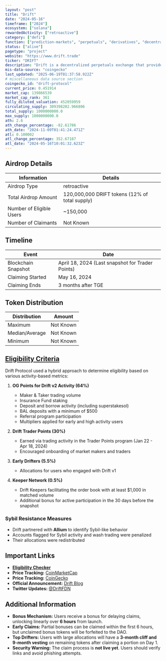 ```yaml
---
layout: "post"
title: "Drift"
date: "2024-05-16"
timeframe: ["2024"]
ecosystem: ["solana"]
rewardedActivity: ["retroactive"]
category: ["defi"]
function: ["prediction-markets", "perpetuals", "derivatives", "decentralized-finance"]
status: ["alive"]
pagetype: "project"
website: "https://www.drift.trade"
ticker: "DRIFT"
description: "Drift is a decentralized perpetuals exchange that provides users with advanced trading features, deep liquidity, and a hybrid on-chain order book model."
mis-data-source: "coingecko"
last_updated: "2025-06-19T01:37:58.922Z"
# miscellaneous data source section
coingecko_id: "drift-protocol"
current_price: 0.451914
market_cap: 139866539
market_cap_rank: 361
fully_diluted_valuation: 452059959
circulating_supply: 309398202.966806
total_supply: 1000000000.0
max_supply: 1000000000.0
ath: 2.6
ath_change_percentage: -82.61786
ath_date: "2024-11-09T01:41:24.471Z"
atl: 0.100002
atl_change_percentage: 352.67187
atl_date: "2024-05-16T10:01:32.623Z"
---
```


## Airdrop Details

| Information              | Details                                        |
| ------------------------ | ---------------------------------------------- |
| Airdrop Type             | retroactive                                    |
| Total Airdrop Amount     | 120,000,000 DRIFT tokens (12% of total supply) |
| Number of Eligible Users | ~150,000                                       |
| Number of Claimants      | Not Known                                      |

## Timeline

| Event               | Date                                             |
| ------------------- | ------------------------------------------------ |
| Blockchain Snapshot | April 18, 2024 (Last snapshot for Trader Points) |
| Claiming Started    | May 16, 2024                                     |
| Claiming Ends       | 3 months after TGE                               |

## Token Distribution

| Distribution   | Amount    |
| -------------- | --------- |
| Maximum        | Not Known |
| Median/Average | Not Known |
| Minimum        | Not Known |

## [Eligibility Criteria](https://www.drift.trade/governance/eligibility-criteria)

Drift Protocol used a hybrid approach to determine eligibility based on various activity-based metrics:

1. **OG Points for Drift v2 Activity (64%)**

   - Maker & Taker trading volume
   - Insurance Fund staking
   - Deposit and borrow activity (including superstakesol)
   - BAL deposits with a minimum of $500
   - Referral program participation
   - Multipliers applied for early and high activity users

2. **Drift Trader Points (30%)**

   - Earned via trading activity in the Trader Points program (Jan 22 - Apr 18, 2024)
   - Encouraged onboarding of market makers and traders

3. **Early Drifters (5.5%)**

   - Allocations for users who engaged with Drift v1

4. **Keeper Network (0.5%)**
   - Drift Keepers facilitating the order book with at least $1,000 in matched volume
   - Additional bonus for active participation in the 30 days before the snapshot

### Sybil Resistance Measures

- Drift partnered with **Allium** to identify Sybil-like behavior
- Accounts flagged for Sybil activity and wash trading were penalized
- Their allocations were redistributed

## Important Links

- **[Eligibility Checker](https://www.drift.trade/governance/eligibility-criteria)**
- **Price Tracking:** [CoinMarketCap](https://coinmarketcap.com/currencies/drift-protocol)
- **Price Tracking:** [CoinGecko](https://www.coingecko.com/en/coins/drift-protocol)
- **Official Announcement:** [Drift Blog](https://www.drift.trade/governance/eligibility-criteria)
- **Twitter Updates:** [@DriftFDN](https://twitter.com/DriftFDN)

## Additional Information

- **Bonus Mechanism:** Users receive a bonus for delaying claims, unlocking linearly over **6 hours** from launch.
- **Early Claims:** Partial bonuses can be claimed within the first 6 hours, but unclaimed bonus tokens will be forfeited to the DAO.
- **Top Drifters:** Users with large allocations will have a **3-month cliff and 9-month vesting** on remaining tokens after claiming a portion on Day 1.
- **Security Warning:** The claim process is **not live yet**. Users should verify links and avoid phishing attempts.